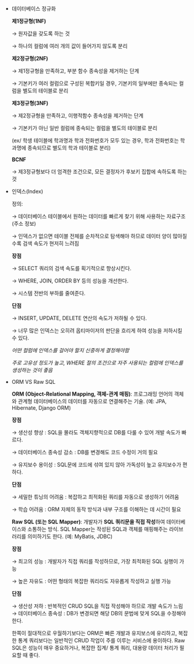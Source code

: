 - 데이터베이스 정규화
    
    **제1정규형(1NF)** 
    
    → 원자값을 갖도록 하는 것
    
    → 하나의 컬럼에 여러 개의 값이 들어가지 않도록 분리
    
    **제2정규형(2NF)**
    
    → 제1정규형을 만족하고, 부분 함수 종속성을 제거하는 단계
    
    → 기본키가 여러 컬럼으로 구성된 복합키일 경우, 기본키의 일부에만 종속되는 컬럼을 별도의 테이블로 분리
    
    **제3정규형(3NF)**
    
    → 제2정규형을 만족하고, 이행적함수 종속성을 제거하는 단계
    
    → 기본키가 아닌 일반 컬럼에 종속되는 컬럼을 별도의 테이블로 분리
    
    (ex/ 학생 테이블에 학과명과 학과 전화번호가 모두 있는 경우, 학과 전화번호는 학과명에 종속되므로 별도의 학과 테이블로 분리)
    
    **BCNF**
    
    → 제3정규형보다 더 엄격한 조건으로, 모든 결정자가 후보키 집합에 속하도록 하는 것
    
- 인덱스(Index)
    
    정의:
    
    → 데이터베이스 테이블에서 원하는 데이터를 빠르게 찾기 위해 사용하는 자료구조(주소 정보)
    
    → 인덱스가 없으면 테이블 전체를 순차적으로 탐색해야 하므로 데이터 양이 많아질수록 검색 속도가 현저히 느려짐
    
    **장점** 
    
    → SELECT 쿼리의 검색 속도를 획기적으로 향상시킨다.
    
    → WHERE, JOIN, ORDER BY 등의 성능을 개선한다.
    
    → 시스템 전반의 부하를 줄여준다.
    
    **단점**
    
    → INSERT, UPDATE, DELETE 연산의 속도가 저하될 수 있다.
    
    → 너무 많은 인덱스는 오히려 옵티마이저의 판단을 흐리게 하여 성능을 저하시킬 수 있다.
    
    *어떤 컬럼에 인덱스를 걸어야 할지 신중하게 결정해야함*
    
    *주로 고유성 정도가 높고, WHERE 절의 조건으로 자주 사용되는 컬럼에 인덱스를 생성하는 것이 좋음*
    
- ORM VS Raw SQL
    
    **ORM (Object-Relational Mapping, 객체-관계 매핑)**: 프로그래밍 언어의 객체와 관계형 데이터베이스의 데이터를 자동으로 연결해주는 기술. (예: JPA, Hibernate, Django ORM)
    
    **장점**
    
    → 생산성 향상 : SQL을 몰라도 객체지향적으로 DB를 다룰 수 있어 개발 속도가 빠르다.
    
    → 데이터베이스 종속성 감소 : DB를 변경해도 코드 수정이 거의 필요
    
     → 유지보수 용이성 : SQL문에 코드에 섞여 있지 않아 가독성이 높고 유지보수가 편하다.
    
    **단점**
    
    → 세밀한 튜닝의 어려움 : 복잡하고 최적화된 쿼리를 자동으로 생성하기 어려움
    
    → 학습 어려움 : ORM 자체의 동작 방식과 내부 구조를 이해하는 데 시간이 필요
    
    **Raw SQL (또는 SQL Mapper)**: 개발자가 **SQL 쿼리문을 직접 작성**하여 데이터베이스와 소통하는 방식. SQL Mapper는 작성된 SQL과 객체를 매핑해주는 라이브러리를 의미하기도 한다. (예: MyBatis, JDBC)
    
    **장점**
    
    → 최고의 성능 : 개발자가 직접 쿼리를 작성하므로, 가장 최적화된 SQL 실행이 가능
    
    → 높은 자유도 : 어떤 형태의 복잡한 쿼리라도 자유롭게 작성하고 실행 가능
    
    **단점**
    
    → 생산성 저하 : 반복적인 CRUD SQL을 직접 작성해야 하므로 개발 속도가 느림
    → 데이터베이스 종속성 : DB가 변경되면 해당 DB의 문법에 맞게 SQL을 수정해야한다.
    
    한쪽이 절대적으로 우월하기보다는 ORM은 빠른 개발과 유지보스에 유리하고, 복잡한 통계 쿼리보다는 일반적인 CRUD 작업이 주를 이루는 서비스에 용이하다. Raw SQL은 성능이 매우 중요하거나, 복잡한 집계/ 통계 쿼리, 대용량 데이터 처리가 필요할 때 좋다.